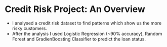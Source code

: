 # Credit Risk Project: An Overview
* I analysed a credit risk dataset to find patterns which show us the more risky customers.
* After the analysis I used Logistic Regression (~90% accuracy), Random Forest and GradienBoosting Classifier to predict the loan status.
## 
